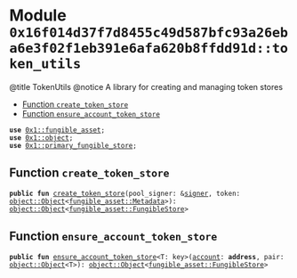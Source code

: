 
<a id="0x16f014d37f7d8455c49d587bfc93a26eba6e3f02f1eb391e6afa620b8ffdd91d_token_utils"></a>

# Module `0x16f014d37f7d8455c49d587bfc93a26eba6e3f02f1eb391e6afa620b8ffdd91d::token_utils`

@title TokenUtils
@notice A library for creating and managing token stores


-  [Function `create_token_store`](#0x16f014d37f7d8455c49d587bfc93a26eba6e3f02f1eb391e6afa620b8ffdd91d_token_utils_create_token_store)
-  [Function `ensure_account_token_store`](#0x16f014d37f7d8455c49d587bfc93a26eba6e3f02f1eb391e6afa620b8ffdd91d_token_utils_ensure_account_token_store)


<pre><code><b>use</b> <a href="">0x1::fungible_asset</a>;
<b>use</b> <a href="">0x1::object</a>;
<b>use</b> <a href="">0x1::primary_fungible_store</a>;
</code></pre>



<a id="0x16f014d37f7d8455c49d587bfc93a26eba6e3f02f1eb391e6afa620b8ffdd91d_token_utils_create_token_store"></a>

## Function `create_token_store`



<pre><code><b>public</b> <b>fun</b> <a href="token_utils.md#0x16f014d37f7d8455c49d587bfc93a26eba6e3f02f1eb391e6afa620b8ffdd91d_token_utils_create_token_store">create_token_store</a>(pool_signer: &<a href="">signer</a>, token: <a href="_Object">object::Object</a>&lt;<a href="_Metadata">fungible_asset::Metadata</a>&gt;): <a href="_Object">object::Object</a>&lt;<a href="_FungibleStore">fungible_asset::FungibleStore</a>&gt;
</code></pre>



<a id="0x16f014d37f7d8455c49d587bfc93a26eba6e3f02f1eb391e6afa620b8ffdd91d_token_utils_ensure_account_token_store"></a>

## Function `ensure_account_token_store`



<pre><code><b>public</b> <b>fun</b> <a href="token_utils.md#0x16f014d37f7d8455c49d587bfc93a26eba6e3f02f1eb391e6afa620b8ffdd91d_token_utils_ensure_account_token_store">ensure_account_token_store</a>&lt;T: key&gt;(<a href="">account</a>: <b>address</b>, pair: <a href="_Object">object::Object</a>&lt;T&gt;): <a href="_Object">object::Object</a>&lt;<a href="_FungibleStore">fungible_asset::FungibleStore</a>&gt;
</code></pre>
